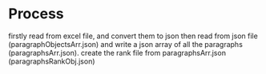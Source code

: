 # Process

firstly read from excel file, and convert them to json
then read from json file (paragraphObjectsArr.json) and write a json array of all the paragraphs (paragraphsArr.json).
create the rank file from paragraphsArr.json (paragraphsRankObj.json)
